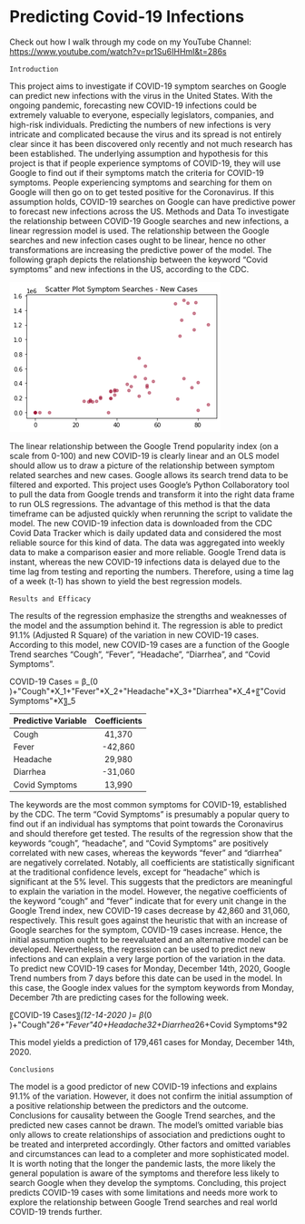 # Predicting Covid-19 Infections


Check out how I walk through my code on my YouTube Channel: https://www.youtube.com/watch?v=pr1Su6IHHmI&t=286s


	Introduction
This project aims to investigate if COVID-19 symptom searches on Google can predict new infections with the virus in the United States. With the ongoing pandemic, forecasting new COVID-19 infections could be extremely valuable to everyone, especially legislators, companies, and high-risk individuals. Predicting the numbers of new infections is very intricate and complicated because the virus and its spread is not entirely clear since it has been discovered only recently and not much research has been established. The underlying assumption and hypothesis for this project is that if people experience symptoms of COVID-19, they will use Google to find out if their symptoms match the criteria for COVID-19 symptoms. People experiencing symptoms and searching for them on Google will then go on to get tested positive for the Coronavirus. If this assumption holds, COVID-19 searches on Google can have predictive power to forecast new infections across the US.
	Methods and Data
To investigate the relationship between COVID-19 Google searches and new infections, a linear regression model is used. The relationship between the Google searches and new infection cases ought to be linear, hence no other transformations are increasing the predictive power of the model. The following graph depicts the relationship between the keyword “Covid symptoms” and new infections in the US, according to the CDC.

![Linear Model Covid Symptoms vs New Infections Scatterplot](scatterplot.png)

The linear relationship between the Google Trend popularity index (on a scale from 0-100) and new COVID-19 is clearly linear and an OLS model should allow us to draw a picture of the relationship between symptom related searches and new cases.
Google allows its search trend data to be filtered and exported. This project uses Google’s Python Collaboratory tool to pull the data from Google trends and transform it into the right data frame to run OLS regressions. The advantage of this method is that the data timeframe can be adjusted quickly when rerunning the script to validate the model. The new COVID-19 infection data is downloaded from the CDC Covid Data Tracker which is daily updated data and considered the most reliable source for this kind of data. The data was aggregated into weekly data to make a comparison easier and more reliable. Google Trend data is instant, whereas the new COVID-19 infections data is delayed due to the time lag from testing and reporting the numbers. Therefore, using a time lag of a week (t-1) has shown to yield the best regression models.

	Results and Efficacy
The results of the regression emphasize the strengths and weaknesses of the model and the assumption behind it. The regression is able to predict 91.1% (Adjusted R Square) of the variation in new COVID-19 cases. According to this model, new COVID-19 cases are a function of the Google Trend searches “Cough”, “Fever”, “Headache”, “Diarrhea”, and “Covid Symptoms”.


COVID-19 Cases = β_(0 )+"Cough"*X_1+"Fever"*X_2+"Headache"*X_3+"Diarrhea"*X_4+〖"Covid Symptoms"*X〗_5

| Predictive Variable | Coefficients|
|---------------------|:-----------:|
| Cough	      	      |    41,370   |
| Fever               |   -42,860   |
| Headache 	      |    29,980   |
| Diarrhea	      |	  -31,060   |
| Covid Symptoms      |    13,990   |

The keywords are the most common symptoms for COVID-19, established by the CDC. The term “Covid Symptoms” is presumably a popular query to find out if an individual has symptoms that point towards the Coronavirus and should therefore get tested. The results of the regression show that the keywords “cough”, “headache”, and “Covid Symptoms” are positively correlated with new cases, whereas the keywords “fever” and “diarrhea” are negatively correlated. Notably, all coefficients are statistically significant at the traditional confidence levels, except for “headache” which is significant at the 5% level. This suggests that the predictors are meaningful to explain the variation in the model. However, the negative coefficients of the keyword “cough” and “fever” indicate that for every unit change in the Google Trend index, new COVID-19 cases decrease by 42,860 and 31,060, respectively. This result goes against the heuristic that with an increase of Google searches for the symptom, COVID-19 cases increase. Hence, the initial assumption ought to be reevaluated and an alternative model can be developed. Nevertheless, the regression can be used to predict new infections and can explain a very large portion of the variation in the data. To predict new COVID-19 cases for Monday, December 14th, 2020, Google Trend numbers from 7 days before this date can be used in the model. In this case, the Google index values for the symptom keywords from Monday,  December 7th are predicting cases for the following week.


〖COVID-19 Cases〗_(12-14-2020 )= β_(0 )+"Cough"*26+"Fever"*40+Headache*32+Diarrhea*26+Covid Symptoms*92


This model yields a prediction of 179,461 cases for Monday, December 14th, 2020.


	Conclusions
The model is a good predictor of new COVID-19 infections and explains 91.1% of the variation. However, it does not confirm the initial assumption of a positive relationship between the predictors and the outcome. Conclusions for causality between the Google Trend searches, and the predicted new cases cannot be drawn. The model’s omitted variable bias only allows to create relationships of association and predictions ought to be treated and interpreted accordingly. Other factors and omitted variables and circumstances can lead to a completer and more sophisticated model. It is worth noting that the longer the pandemic lasts, the more likely the general population is aware of the symptoms and therefore less likely to search Google when they develop the symptoms. Concluding, this project predicts COVID-19 cases with some limitations and needs more work to explore the relationship between Google Trend searches and real world COVID-19 trends further.
